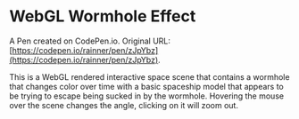 # WebGL Wormhole Effect

A Pen created on CodePen.io. Original URL: [https://codepen.io/rainner/pen/zJpYbz](https://codepen.io/rainner/pen/zJpYbz).

This is a WebGL rendered interactive space scene that contains a wormhole that changes color over time with a basic spaceship model that appears to be trying to escape being sucked in by the wormhole. Hovering the mouse over the scene changes the angle, clicking on it will zoom out. 
